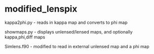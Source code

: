 # modified_lenspix

kappa2phi.py - reads in kappa map and converts to phi map

showmaps.py - displays unlensed/lensed maps, and optionally kappa,phi,diff maps

Simlens.f90 - modified to read in external unlensed map and a phi map
